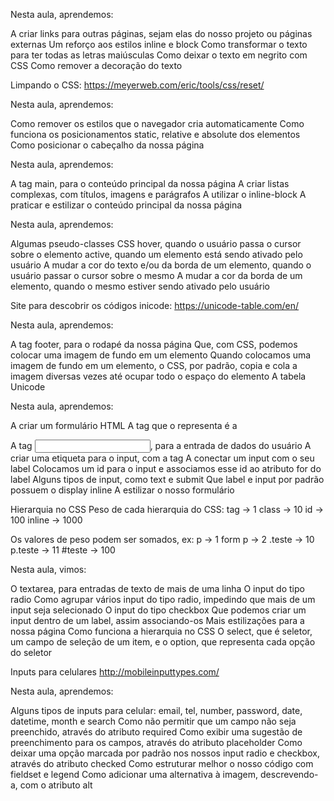 Nesta aula, aprendemos:

A criar links para outras páginas, sejam elas do nosso projeto ou páginas externas
Um reforço aos estilos inline e block
Como transformar o texto para ter todas as letras maiúsculas
Como deixar o texto em negrito com CSS
Como remover a decoração do texto

Limpando o CSS: https://meyerweb.com/eric/tools/css/reset/

Nesta aula, aprendemos:

Como remover os estilos que o navegador cria automaticamente
Como funciona os posicionamentos static, relative e absolute dos elementos
Como posicionar o cabeçalho da nossa página

Nesta aula, aprendemos:

A tag main, para o conteúdo principal da nossa página
A criar listas complexas, com títulos, imagens e parágrafos
A utilizar o inline-block
A praticar e estilizar o conteúdo principal da nossa página

Nesta aula, aprendemos:

Algumas pseudo-classes CSS
hover, quando o usuário passa o cursor sobre o elemento
active, quando um elemento está sendo ativado pelo usuário
A mudar a cor do texto e/ou da borda de um elemento, quando o usuário passar o cursor sobre o mesmo
A mudar a cor da borda de um elemento, quando o mesmo estiver sendo ativado pelo usuário

Site para descobrir os códigos inicode:
https://unicode-table.com/en/

Nesta aula, aprendemos:

A tag footer, para o rodapé da nossa página
Que, com CSS, podemos colocar uma imagem de fundo em um elemento
Quando colocamos uma imagem de fundo em um elemento, o CSS, por padrão, copia e cola a imagem diversas vezes até ocupar todo o espaço do elemento
A tabela Unicode

Nesta aula, aprendemos:

A criar um formulário HTML
A tag que o representa é a <form>
A tag <input>, para a entrada de dados do usuário
A criar uma etiqueta para o input, com a tag <label>
A conectar um input com o seu label
Colocamos um id para o input e associamos esse id ao atributo for do label
Alguns tipos de input, como text e submit
Que label e input por padrão possuem o display inline
A estilizar o nosso formulário

Hierarquia no CSS
Peso de cada hierarquia do CSS:
tag    -> 1
class  -> 10
id     -> 100
inline -> 1000

Os valores de peso podem ser somados, ex:
p       -> 1
form p  -> 2
.teste  -> 10
p.teste -> 11
#teste  -> 100

Nesta aula, vimos:

O textarea, para entradas de texto de mais de uma linha
O input do tipo radio
Como agrupar vários input do tipo radio, impedindo que mais de um input seja selecionado
O input do tipo checkbox
Que podemos criar um input dentro de um label, assim associando-os
Mais estilizações para a nossa página
Como funciona a hierarquia no CSS
O select, que é seletor, um campo de seleção de um item, e o option, que representa cada opção do seletor

Inputs para celulares
http://mobileinputtypes.com/

Nesta aula, aprendemos:

Alguns tipos de inputs para celular: email, tel, number, password, date, datetime, month e search
Como não permitir que um campo não seja preenchido, através do atributo required
Como exibir uma sugestão de preenchimento para os campos, através do atributo placeholder
Como deixar uma opção marcada por padrão nos nossos input radio e checkbox, através do atributo checked
Como estruturar melhor o nosso código com fieldset e legend
Como adicionar uma alternativa à imagem, descrevendo-a, com o atributo alt